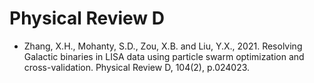 # Physical Review D

* Zhang, X.H., Mohanty, S.D., Zou, X.B. and Liu, Y.X., 2021. Resolving Galactic binaries in LISA data using particle swarm optimization and cross-validation. Physical Review D, 104(2), p.024023.
